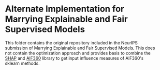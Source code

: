 # Alternate Implementation for Marrying Explainable and Fair Supervised Models

This folder contains the original repository included in the NeurIPS submission of Marrying Explainable and Fair Supervised Models. This does not contain the optimization approach and provides basis to combine the [SHAP](https://github.com/slundberg/shap) and [AIF360](https://github.com/Trusted-AI/AIF360) library to get input influence measures of AIF360's sklearn methods.

